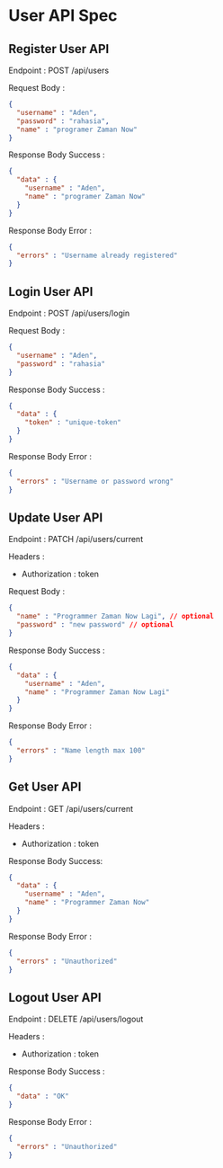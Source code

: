 # User API Spec

## Register User API

Endpoint :  POST /api/users 

Request Body :

```json
{
  "username" : "Aden",
  "password" : "rahasia",
  "name" : "programer Zaman Now"
}
```

Response Body Success :

```json
{
  "data" : {
    "username" : "Aden",
    "name" : "programer Zaman Now"
  }
}
```

Response Body Error : 

```json
{
  "errors" : "Username already registered"
}
```

## Login User API

Endpoint : POST /api/users/login

Request Body :

```json
{
  "username" : "Aden",
  "password" : "rahasia"
}
```

Response Body Success : 

```json
{
  "data" : {
    "token" : "unique-token"
  }
}
```

Response Body Error :

```json
{
  "errors" : "Username or password wrong"
}
```

## Update User API

Endpoint : PATCH /api/users/current

Headers :
- Authorization : token 

Request Body :

```json
{
  "name" : "Programmer Zaman Now Lagi", // optional
  "password" : "new password" // optional
}
```

Response Body Success : 

```json
{
  "data" : {
    "username" : "Aden",
    "name" : "Programmer Zaman Now Lagi"
  }
}
```

Response Body Error : 

```json
{
  "errors" : "Name length max 100"
}
```

## Get User API

Endpoint : GET /api/users/current

Headers :
- Authorization : token

Response Body Success:

```json
{
  "data" : {
    "username" : "Aden",
    "name" : "Programmer Zaman Now"
  }
}
```

Response Body Error : 

```json
{
  "errors" : "Unauthorized"
}
```

## Logout User API

Endpoint : DELETE /api/users/logout

Headers :
- Authorization : token

Response Body Success : 

```json
{
  "data" : "OK"
}
```

Response Body Error : 

```json
{
  "errors" : "Unauthorized"
}
```
